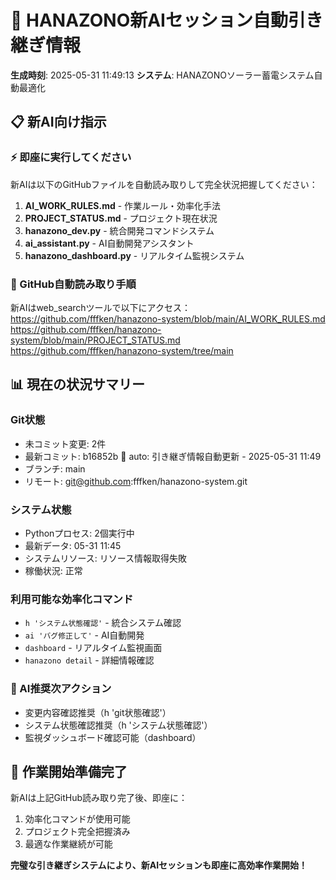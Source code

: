 # 🤖 HANAZONO新AIセッション自動引き継ぎ情報

**生成時刻**: 2025-05-31 11:49:13
**システム**: HANAZONOソーラー蓄電システム自動最適化

## 📋 新AI向け指示

### ⚡ 即座に実行してください
新AIは以下のGitHubファイルを自動読み取りして完全状況把握してください：

1. **AI_WORK_RULES.md** - 作業ルール・効率化手法
2. **PROJECT_STATUS.md** - プロジェクト現在状況  
3. **hanazono_dev.py** - 統合開発コマンドシステム
4. **ai_assistant.py** - AI自動開発アシスタント
5. **hanazono_dashboard.py** - リアルタイム監視システム

### 🎯 GitHub自動読み取り手順
新AIはweb_searchツールで以下にアクセス：
https://github.com/fffken/hanazono-system/blob/main/AI_WORK_RULES.md
https://github.com/fffken/hanazono-system/blob/main/PROJECT_STATUS.md
https://github.com/fffken/hanazono-system/tree/main

## 📊 現在の状況サマリー

### Git状態

- 未コミット変更: 2件
- 最新コミット: b16852b 🔄 auto: 引き継ぎ情報自動更新 - 2025-05-31 11:49
- ブランチ: main
- リモート: git@github.com:fffken/hanazono-system.git

### システム状態  

- Pythonプロセス: 2個実行中
- 最新データ: 05-31 11:45
- システムリソース: リソース情報取得失敗
- 稼働状況: 正常

### 利用可能な効率化コマンド
- `h 'システム状態確認'` - 統合システム確認
- `ai 'バグ修正して'` - AI自動開発
- `dashboard` - リアルタイム監視画面
- `hanazono detail` - 詳細情報確認

### 🎯 AI推奨次アクション
- 変更内容確認推奨（h 'git状態確認'）
- システム状態確認推奨（h 'システム状態確認'）
- 監視ダッシュボード確認可能（dashboard）

## 🚀 作業開始準備完了

新AIは上記GitHub読み取り完了後、即座に：
1. 効率化コマンドが使用可能
2. プロジェクト完全把握済み
3. 最適な作業継続が可能

**完璧な引き継ぎシステムにより、新AIセッションも即座に高効率作業開始！**
